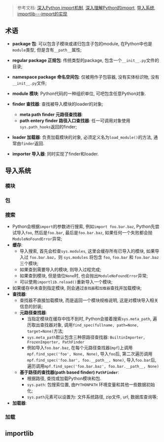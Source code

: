 > 参考文档: [深入Python import机制](http://sinhub.cn/2019/05/python-import-machinery-part-one/), [深入理解Python的import](https://www.kawabangga.com/posts/2340), [导入系统](https://docs.python.org/zh-cn/3/reference/import.html#import-hooks), [importlib---import的实现](https://docs.python.org/zh-cn/3/library/importlib.html)

## 术语

- **package 包**: 可以包含子模块或递归包含子包的module, 在Python中也是`module`类型, 但是含有`__path__`属性;

- **regular package 正规包**: 传统类型的package, 包含一个`__init__.py`文件的目录;

- **namespace package 命名空间包**: 仅被用作子包容器, 没有实体标识物, 没有`__init__.py`文件;

- **module 模块**: Python代码的一种组织单位, 可吧包含任意Python对象.

- **finder 查找器**: 查找被导入模块的loader的对象;

  - **meta path finder 元路径查找器**:
  - **path entery finder 路径入口查找器**:  任一可调用对象使用`sys.path_hooks`返回的finder;

- **loader 加载器**: 负责加载模块的对象, 必须定义名为`load_module()`的方法, 通常由`finder`返回.

- **importer 导入器**: 同时实现了finder和loader.

  

## 导入系统

### 模块
### 包
### 搜索

- Python会根据`import`的参数进行搜索, 例如`import foo.bar.baz`, Python先尝试导入`foo`, 然后是`foo.bar`, 最后是`foo.bar.baz`, 如果任何一个失败都会抛`ModuleNoFoundError`异常;
- **缓存**:
  - 导入搜索, 首先会检查`sys.modules`, 这里会缓存所有已导入的模块, 如果导入过 `foo.bar.baz`，则 `sys.modules` 将包含 `foo`, `foo.bar` 和 `foo.bar.baz` 三个模块;
  - 如果查到需要导入的模块, 则导入过程完成;
  - 如果查到模块, 但是值位`None`时, 也会抛出`ModuleNoFoundError`异常;
  - 可以使用`importlib.reload()`重新导入一个模块;
- 如果缓存中未查到指定模块, 则会通过`查找器`和`加载器`查找并加载模块;
- **查找器**: 
  - 查找器不直接加载模块, 而是返回一个模块规格说明, 这是对模块导入相关信息的封装;
  - **元路径查找器**:
    - 当指定模块在缓存中找不到时, Python会接着搜索`sys.meta_path`, 遍历取出查找器对象, 调用`find_spec(fullname, path=None, target=None)`方法;
    - `sys.meta_path`默认包含三种原路径查找器: `BuiltinImporter, FrozenImporter, PathFinder`
    - 例如导入`foo.bar.baz`, 在每个元路径查找器(`mpf`)上调用`mpf.find_spec('foo', None, None)`, 导入`foo`后, 第二次遍历调用`mpf.find_spec('foo.bar', foo.__path__, None)`, 导入`foo.bar`后, 遍历调用`mpf.find_spec('foo.bar.baz', foo.bar.__path__, None)`
  - **基于路径的查找器(path based finder) `PathFinder`**: 
    - 根据路径, 查找或加载Python模块和包. 
    - `sys.path`: 包搜索位置, 由`PYTHONPATH` 环境变量和其他一些数据初始化;
    - `sys.path`元素可以设置为: 文件系统路径, zip文件, url, 数据库查询等;
- **加载器**: 

### 加载

## importlib